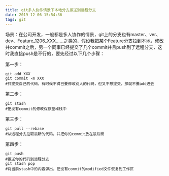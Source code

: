 ```yaml
---
title: git多人协作情景下本地分支推送到远程分支
date: 2019-12-06 15:54:36
tags: git
---
```


 场景：在公司开发，一般都是多人协作的情景，git上的分支也有master、ver、dev、Feature_1206_XXX......之类的，假设我把某个Feature分支拉到本地，修改并commit之后，另一个同事已经提交了几个commit并且push到了远程分支，这时我直接push是不行的，要先经过以下几个步骤：

第一步：

``` 
git add XXX
git commit -m XXX
#只提交自己的代码，有时候不得已要修改别人的代码，但又不想提交，那就不要add进去
```

第二步：

```
git stash   
#把没有commit的修改保存至堆栈中
```

第三步：

```
git pull --rebase
#从远程分支拉取最新的代码，并把你的commit放在最后面
```

第四步：

```
git push
#推送你的代码到远程分支
git stash pop
#将当前stash中的内容弹出，把没有commit的modified文件恢复到工作区
```

